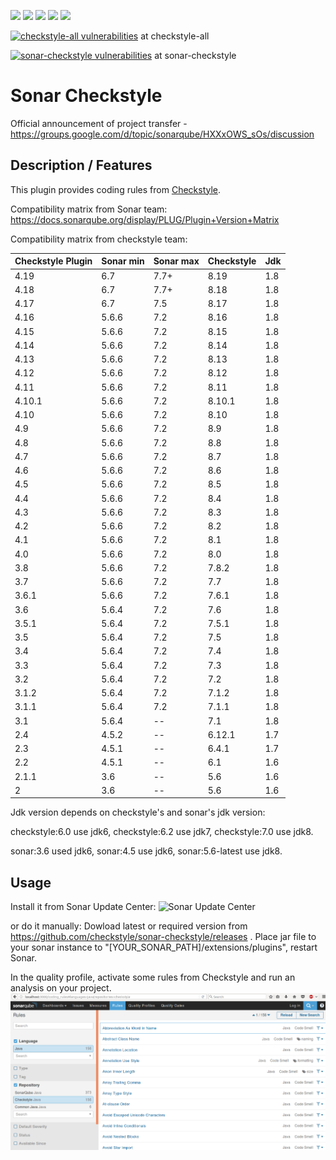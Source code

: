 [![][travis img]][travis]
[![][wercker img]][wercker]
[![][circleci img]][circleci]
[![][teamcity img]][teamcity]
[![][sonar img]][sonar]

[![checkstyle-all vulnerabilities][snyk-cs-all img]][snyk-cs-all] at checkstyle-all

[![sonar-checkstyle vulnerabilities][snyk-sonar img]][snyk-sonar] at sonar-checkstyle

Sonar Checkstyle
==========

Official announcement of project transfer - https://groups.google.com/d/topic/sonarqube/HXXxOWS_sOs/discussion

## Description / Features

This plugin provides coding rules from [Checkstyle](http://checkstyle.sourceforge.net/).

Compatibility matrix from Sonar team: https://docs.sonarqube.org/display/PLUG/Plugin+Version+Matrix

Compatibility matrix from checkstyle team:

Checkstyle Plugin|Sonar min|Sonar max|Checkstyle|Jdk
-----------------|---------|---------|----------|---
4.19|6.7  |7.7+|8.19|1.8
4.18|6.7  |7.7+|8.18|1.8
4.17|6.7  |7.5|8.17|1.8
4.16|5.6.6|7.2|8.16|1.8
4.15|5.6.6|7.2|8.15|1.8
4.14|5.6.6|7.2|8.14|1.8
4.13|5.6.6|7.2|8.13|1.8
4.12|5.6.6|7.2|8.12|1.8
4.11|5.6.6|7.2|8.11|1.8
4.10.1|5.6.6|7.2|8.10.1|1.8
4.10|5.6.6|7.2|8.10|1.8
4.9|5.6.6|7.2|8.9|1.8
4.8|5.6.6|7.2|8.8|1.8
4.7|5.6.6|7.2|8.7|1.8
4.6|5.6.6|7.2|8.6|1.8
4.5|5.6.6|7.2|8.5|1.8
4.4|5.6.6|7.2|8.4|1.8
4.3|5.6.6|7.2|8.3|1.8
4.2|5.6.6|7.2|8.2|1.8
4.1|5.6.6|7.2|8.1|1.8
4.0|5.6.6|7.2|8.0|1.8
3.8|5.6.6|7.2|7.8.2|1.8
3.7|5.6.6|7.2|7.7|1.8
3.6.1|5.6.6|7.2|7.6.1|1.8
3.6|5.6.4|7.2|7.6|1.8
3.5.1|5.6.4|7.2|7.5.1|1.8
3.5|5.6.4|7.2|7.5|1.8
3.4|5.6.4|7.2|7.4|1.8
3.3|5.6.4|7.2|7.3|1.8
3.2|5.6.4|7.2|7.2|1.8
3.1.2|5.6.4|7.2|7.1.2|1.8
3.1.1|5.6.4|7.2|7.1.1|1.8
3.1|5.6.4|--|7.1|1.8
2.4|4.5.2|--|6.12.1|1.7
2.3|4.5.1|--|6.4.1|1.7
2.2|4.5.1|--|6.1|1.6
2.1.1|3.6|--|5.6|1.6
2|3.6|--|5.6|1.6


Jdk version depends on checkstyle's and sonar's jdk version:

checkstyle:6.0 use jdk6, checkstyle:6.2 use jdk7, checkstyle:7.0 use jdk8.

sonar:3.6 used jdk6, sonar:4.5 use jdk6, sonar:5.6-latest use jdk8.

## Usage
Install it from Sonar Update Center:
![Sonar Update Center](https://cloud.githubusercontent.com/assets/812984/23023964/e850b208-f40c-11e6-9577-a8e449de7e1d.png)

or do it manually:
Dowload latest or required version from https://github.com/checkstyle/sonar-checkstyle/releases .
Place jar file to your sonar instance to "[YOUR_SONAR_PATH]/extensions/plugins", restart Sonar.

In the quality profile, activate some rules from Checkstyle and run an analysis on your project.
![checkstlye rules in sonar](https://github.com/checkstyle/resources/raw/master/img/sonar-wiki/sonar-in-docker.PNG)

[travis]:https://travis-ci.org/checkstyle/sonar-checkstyle/builds
[travis img]:https://secure.travis-ci.org/checkstyle/sonar-checkstyle.png

[teamcity]:https://teamcity.jetbrains.com/viewType.html?buildTypeId=Checkstyle_SonarCheckstyleIdeaInspectionsMaster
[teamcity img]:https://teamcity.jetbrains.com/app/rest/builds/buildType:(id:Checkstyle_SonarCheckstyleIdeaInspectionsMaster)/statusIcon

[sonar]:https://sonarcloud.io/dashboard?id=com.github.checkstyle%3Acheckstyle-sonar-plugin-parent
[sonar img]:https://sonarcloud.io/api/project_badges/measure?project=com.github.checkstyle%3Acheckstyle-sonar-plugin-parent&metric=alert_status

[wercker]: https://app.wercker.com/project/bykey/ece513d8a6eb70207dd3b805b63e8d1c
[wercker img]: https://app.wercker.com/status/ece513d8a6eb70207dd3b805b63e8d1c/s/master

[circleci]: https://circleci.com/gh/checkstyle/sonar-checkstyle/tree/master
[circleci img]: https://circleci.com/gh/checkstyle/sonar-checkstyle/tree/master.svg?style=svg

[snyk-cs-all]: https://snyk.io/test/github/checkstyle/sonar-checkstyle?targetFile=checkstyle-all/pom.xml
[snyk-cs-all img]: https://snyk.io/test/github/checkstyle/sonar-checkstyle/badge.svg?targetFile=checkstyle-all/pom.xml

[snyk-sonar]: https://snyk.io/test/github/checkstyle/sonar-checkstyle?targetFile=checkstyle-sonar-plugin/pom.xml
[snyk-sonar img]: https://snyk.io/test/github/checkstyle/sonar-checkstyle/badge.svg?targetFile=checkstyle-sonar-plugin/pom.xml
